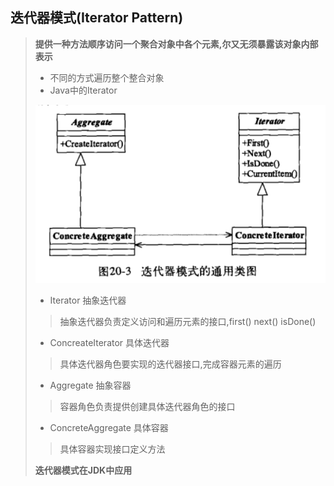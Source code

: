 ## 迭代器模式(Iterator Pattern)

> **提供一种方法顺序访问一个聚合对象中各个元素,尔又无须暴露该对象内部表示**
>
> - 不同的方式遍历整个整合对象
> - Java中的Iterator
>
> ![image-20211113160519919](image-20211113160519919-6790721.png) 
>
> - Iterator 抽象迭代器
>
> > 抽象迭代器负责定义访问和遍历元素的接口,first() next()  isDone()
>
> - ConcreateIterator 具体迭代器
>
> > 具体迭代器角色要实现的迭代器接口,完成容器元素的遍历
>
> - Aggregate 抽象容器
>
> > 容器角色负责提供创建具体迭代器角色的接口
>
> - ConcreteAggregate 具体容器
>
> > 具体容器实现接口定义方法
>
> **迭代器模式在JDK中应用**
>
> > 